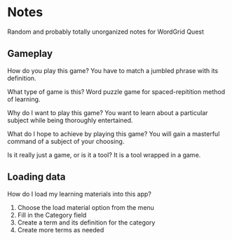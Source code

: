# Notes

Random and probably totally unorganized notes for WordGrid Quest



## Gameplay

How do you play this game?
You have to match a jumbled phrase with its definition.

What type of game is this? 
Word puzzle game for spaced-repitition method of learning.

Why do I want to play this game? 
You want to learn about a particular subject while being thoroughly
entertained.

What do I hope to achieve by playing this game?
You will gain a masterful command of a subject of your choosing.

Is it really just a game, or is it a tool?
It is a tool wrapped in a game.

## Loading data

How do I load my learning materials into this app?

1. Choose the load material option from the menu
2. Fill in the Category field
3. Create a term and its definition for the category
4. Create more terms as needed



